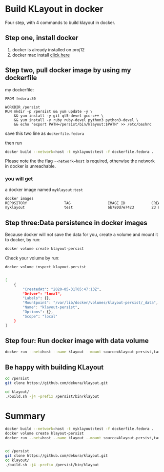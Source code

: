 # Build KLayout in docker

Four step, with 4 commands to build klayout in docker.



## Step one, install docker

1. docker is already installed on proj12
2. docker mac install [click here](https://docs.docker.com/docker-for-mac/install/)

## Step two, pull docker image by using my dockerfile

my dockerfile:

```docker
FROM fedora:30

WORKDIR /persist
RUN mkdir -p /persist && yum update -y \
    && yum install -y git qt5-devel gcc-c++ \
    && yum install -y ruby ruby-devel python3 python3-devel \
    && echo "export PATH=/persist/bin/klayout:$PATH" >> /etc/bashrc
```

save this two line as `dockerfile.fedora`

then run

```bash
docker build --network=host -t myklayout:test -f dockerfile.fedora .
```

Please note the the flag `--network=host` is required, otherwise the network in docker is unreachable.



### you will get

a docker image named `myklayout:test`

```bash
docker images
REPOSITORY                 TAG                 IMAGE ID            CREATED             SIZE
myklayout                  test                6b780d7e7423        23 minutes ago      1.12GB
```



## Step three:Data persistence in docker images

Because docker will not save the data for you, create a volume and mount it to docker, by run:

```bash
docker volume create klayout-persist
```

Check your volume by run:

```bash
docker volume inspect klayout-persist


[
    {
        "CreatedAt": "2020-05-31T05:47:13Z",
        "Driver": "local",
        "Labels": {},
        "Mountpoint": "/var/lib/docker/volumes/klayout-persist/_data",
        "Name": "klayout-persist",
        "Options": {},
        "Scope": "local"
    }
]
```



## Step four: Run docker image with data volume

```bash
docker run --net=host --name klayout --mount source=klayout-persist,target=/persist -it myklayout:test /bin/bash
```



## Be happy with building KLayout

```bash
cd /persist
git clone https://github.com/dekura/klayout.git

cd klayout/
./build.sh -j4 -prefix /persist/bin/klayout
```



# Summary

```bash
docker build --network=host -t myklayout:test -f dockerfile.fedora .
docker volume create klayout-persist
docker run --net=host --name klayout --mount source=klayout-persist,target=/persist -it myklayout:test /bin/bash


cd /persist
git clone https://github.com/dekura/klayout.git
cd klayout/
./build.sh -j4 -prefix /persist/bin/klayout
```


